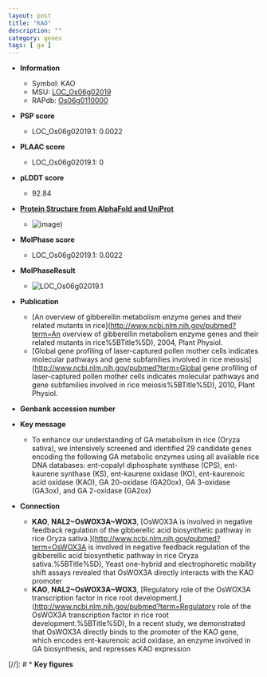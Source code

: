 ```yaml
---
layout: post
title: "KAO"
description: ""
category: genes
tags: [ ga ]
---
```


* **Information**  
    + Symbol: KAO  
    + MSU: [LOC_Os06g02019](http://rice.plantbiology.msu.edu/cgi-bin/ORF_infopage.cgi?orf=LOC_Os06g02019)  
    + RAPdb: [Os06g0110000](http://rapdb.dna.affrc.go.jp/viewer/gbrowse_details/irgsp1?name=Os06g0110000)  

* **PSP score**  
    + LOC_Os06g02019.1: 0.0022 

* **PLAAC score**  
    + LOC_Os06g02019.1: 0 

* **pLDDT score**
    + 92.84

* **[Protein Structure from AlphaFold and UniProt](https://www.uniprot.org/uniprotkb/Q5VRM7/entry#structure)**
    + ![image](https://ricepsp.github.io/images/Q5/AF-Q5VRM7-F1.png))

* **MolPhase score**
    + LOC_Os06g02019.1: 0.0022

* **MolPhaseResult**
    + ![LOC_Os06g02019.1](https://ricepsp.github.io/pictures/LOC_Os06g/LOC_Os06g02019.1.png)

* **Publication**  
    + [An overview of gibberellin metabolism enzyme genes and their related mutants in rice](http://www.ncbi.nlm.nih.gov/pubmed?term=An overview of gibberellin metabolism enzyme genes and their related mutants in rice%5BTitle%5D), 2004, Plant Physiol.
    + [Global gene profiling of laser-captured pollen mother cells indicates molecular pathways and gene subfamilies involved in rice meiosis](http://www.ncbi.nlm.nih.gov/pubmed?term=Global gene profiling of laser-captured pollen mother cells indicates molecular pathways and gene subfamilies involved in rice meiosis%5BTitle%5D), 2010, Plant Physiol.

* **Genbank accession number**  

* **Key message**  
    + To enhance our understanding of GA metabolism in rice (Oryza sativa), we intensively screened and identified 29 candidate genes encoding the following GA metabolic enzymes using all available rice DNA databases: ent-copalyl diphosphate synthase (CPS), ent-kaurene synthase (KS), ent-kaurene oxidase (KO), ent-kaurenoic acid oxidase (KAO), GA 20-oxidase (GA20ox), GA 3-oxidase (GA3ox), and GA 2-oxidase (GA2ox)

* **Connection**  
    + __KAO__, __NAL2~OsWOX3A~WOX3__, [OsWOX3A is involved in negative feedback regulation of the gibberellic acid biosynthetic pathway in rice Oryza sativa.](http://www.ncbi.nlm.nih.gov/pubmed?term=OsWOX3A is involved in negative feedback regulation of the gibberellic acid biosynthetic pathway in rice Oryza sativa.%5BTitle%5D), Yeast one-hybrid and electrophoretic mobility shift assays revealed that OsWOX3A directly interacts with the KAO promoter
    + __KAO__, __NAL2~OsWOX3A~WOX3__, [Regulatory role of the OsWOX3A transcription factor in rice root development.](http://www.ncbi.nlm.nih.gov/pubmed?term=Regulatory role of the OsWOX3A transcription factor in rice root development.%5BTitle%5D), In a recent study, we demonstrated that OsWOX3A directly binds to the promoter of the KAO gene, which encodes ent-kaurenoic acid oxidase, an enzyme involved in GA biosynthesis, and represses KAO expression

[//]: # * **Key figures**  


